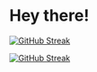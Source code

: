 # Hey there!
[![GitHub Streak](https://streak-stats.demolab.com/?user=huda-hussein)](https://git.io/streak-stats)

[![GitHub Streak](https://streak-stats.demolab.com?user=huda-hussein&theme=tokyonight-duo&date_format=j%20M%5B%20Y%5D&currStreakNum=0040FF)](https://git.io/streak-stats)
